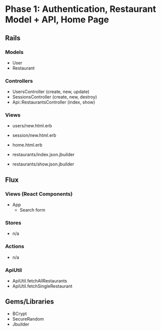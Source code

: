 # Phase 1: Authentication, Restaurant Model + API, Home Page

## Rails
### Models
* User
* Restaurant

### Controllers
* UsersController (create, new, update)
* SessionsController (create, new, destroy)
* Api::RestaurantsController (index, show)

### Views
* users/new.html.erb
* session/new.html.erb

* home.html.erb

* restaurants/index.json.jbuilder
* restaurants/show.json.jbuilder

## Flux
### Views (React Components)
* App
  - Search form

### Stores
* n/a

### Actions
* n/a

### ApiUtil
* ApiUtil.fetchAllRestaurants
* ApiUtil.fetchSingleRestaurant

## Gems/Libraries
* BCrypt
* SecureRandom
* Jbuilder
